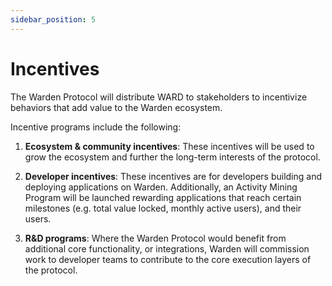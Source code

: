 ```yaml
---
sidebar_position: 5
---
```


# Incentives

The Warden Protocol will distribute WARD to stakeholders to incentivize behaviors that add value to the Warden ecosystem.

Incentive programs include the following:

1. **Ecosystem & community incentives**: These incentives will be used to grow the ecosystem and further the long-term interests of the protocol.

2. **Developer incentives**: These incentives are for developers building and deploying applications on Warden. Additionally, an Activity Mining Program will be launched rewarding applications that reach certain milestones (e.g. total value locked, monthly active users), and their users.

3. **R&D programs**: Where the Warden Protocol would benefit from additional core functionality, or integrations, Warden will commission work to developer teams to contribute to the core execution layers of the protocol.

